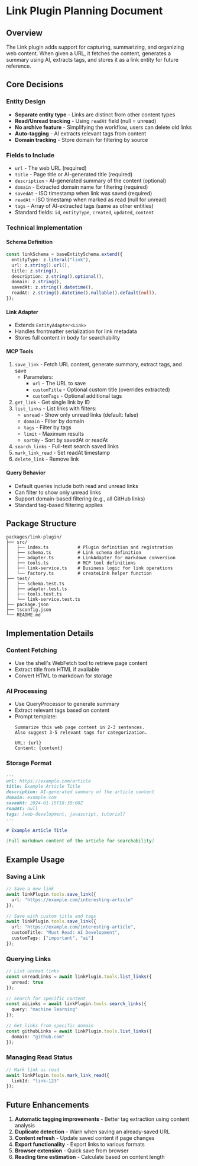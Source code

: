 # Link Plugin Planning Document

## Overview

The Link plugin adds support for capturing, summarizing, and organizing web content. When given a URL, it fetches the content, generates a summary using AI, extracts tags, and stores it as a link entity for future reference.

## Core Decisions

### Entity Design

- **Separate entity type** - Links are distinct from other content types
- **Read/Unread tracking** - Using `readAt` field (null = unread)
- **No archive feature** - Simplifying the workflow, users can delete old links
- **Auto-tagging** - AI extracts relevant tags from content
- **Domain tracking** - Store domain for filtering by source

### Fields to Include

- `url` - The web URL (required)
- `title` - Page title or AI-generated title (required)
- `description` - AI-generated summary of the content (optional)
- `domain` - Extracted domain name for filtering (required)
- `savedAt` - ISO timestamp when link was saved (required)
- `readAt` - ISO timestamp when marked as read (null for unread)
- `tags` - Array of AI-extracted tags (same as other entities)
- Standard fields: `id`, `entityType`, `created`, `updated`, `content`

### Technical Implementation

#### Schema Definition

```typescript
const linkSchema = baseEntitySchema.extend({
  entityType: z.literal("link"),
  url: z.string().url(),
  title: z.string(),
  description: z.string().optional(),
  domain: z.string(),
  savedAt: z.string().datetime(),
  readAt: z.string().datetime().nullable().default(null),
});
```

#### Link Adapter

- Extends `EntityAdapter<Link>`
- Handles frontmatter serialization for link metadata
- Stores full content in body for searchability

#### MCP Tools

1. `save_link` - Fetch URL content, generate summary, extract tags, and save
   - Parameters:
     - `url` - The URL to save
     - `customTitle` - Optional custom title (overrides extracted)
     - `customTags` - Optional additional tags
2. `get_link` - Get single link by ID
3. `list_links` - List links with filters:
   - `unread` - Show only unread links (default: false)
   - `domain` - Filter by domain
   - `tags` - Filter by tags
   - `limit` - Maximum results
   - `sortBy` - Sort by savedAt or readAt
4. `search_links` - Full-text search saved links
5. `mark_link_read` - Set readAt timestamp
6. `delete_link` - Remove link

#### Query Behavior

- Default queries include both read and unread links
- Can filter to show only unread links
- Support domain-based filtering (e.g., all GitHub links)
- Standard tag-based filtering applies

## Package Structure

```
packages/link-plugin/
├── src/
│   ├── index.ts           # Plugin definition and registration
│   ├── schema.ts          # Link schema definition
│   ├── adapter.ts         # LinkAdapter for markdown conversion
│   ├── tools.ts           # MCP tool definitions
│   ├── link-service.ts    # Business logic for link operations
│   └── factory.ts         # createLink helper function
├── test/
│   ├── schema.test.ts
│   ├── adapter.test.ts
│   ├── tools.test.ts
│   └── link-service.test.ts
├── package.json
├── tsconfig.json
└── README.md
```

## Implementation Details

### Content Fetching
- Use the shell's WebFetch tool to retrieve page content
- Extract title from HTML if available
- Convert HTML to markdown for storage

### AI Processing
- Use QueryProcessor to generate summary
- Extract relevant tags based on content
- Prompt template:
  ```
  Summarize this web page content in 2-3 sentences.
  Also suggest 3-5 relevant tags for categorization.
  
  URL: {url}
  Content: {content}
  ```

### Storage Format
```markdown
---
url: https://example.com/article
title: Example Article Title
description: AI-generated summary of the article content
domain: example.com
savedAt: 2024-01-15T10:30:00Z
readAt: null
tags: [web-development, javascript, tutorial]
---

# Example Article Title

[Full markdown content of the article for searchability]
```

## Example Usage

### Saving a Link
```typescript
// Save a new link
await linkPlugin.tools.save_link({
  url: "https://example.com/interesting-article"
});

// Save with custom title and tags
await linkPlugin.tools.save_link({
  url: "https://example.com/interesting-article",
  customTitle: "Must Read: AI Development",
  customTags: ["important", "ai"]
});
```

### Querying Links
```typescript
// List unread links
const unreadLinks = await linkPlugin.tools.list_links({
  unread: true
});

// Search for specific content
const aiLinks = await linkPlugin.tools.search_links({
  query: "machine learning"
});

// Get links from specific domain
const githubLinks = await linkPlugin.tools.list_links({
  domain: "github.com"
});
```

### Managing Read Status
```typescript
// Mark link as read
await linkPlugin.tools.mark_link_read({
  linkId: "link-123"
});
```

## Future Enhancements

1. **Automatic tagging improvements** - Better tag extraction using content analysis
2. **Duplicate detection** - Warn when saving an already-saved URL
3. **Content refresh** - Update saved content if page changes
4. **Export functionality** - Export links to various formats
5. **Browser extension** - Quick save from browser
6. **Reading time estimation** - Calculate based on content length